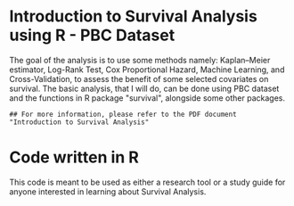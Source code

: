 # Introduction to Survival Analysis using R - PBC Dataset
 
The goal of the analysis is to use some methods namely: Kaplan–Meier estimator, Log-Rank Test, Cox Proportional Hazard, Machine Learning, and Cross-Validation, to assess the benefit of some selected covariates on survival.
The basic analysis, that I will do, can be done using PBC dataset and the functions in R package "survival", alongside some other packages.
	
	## For more information, please refer to the PDF document "Introduction to Survival Analysis"

	
# Code written in R
This code is meant to be used as either a research tool or a study guide for anyone interested in learning about Survival Analysis.
